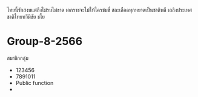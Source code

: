 ไทยนี้รักสงบแต่ถึงไม่รบไม่ขาด
เอกราชจะไม่ให้ใครข่มขี่
สละเลือดทุกหยาดเป็นชาติพลี
เถลิงประเทศชาติไทยทวีมีชัย ชโย
# Group-8-2566

สมาชิกกลุ่ม
- 123456
- 7891011
- Public function
-


